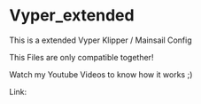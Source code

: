 # Vyper_extended
This is a extended Vyper Klipper / Mainsail Config

This Files are only compatible together!

Watch my Youtube Videos to know how it works ;)

Link:
